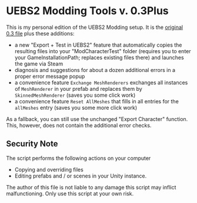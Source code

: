 # UEBS2 Modding Tools v. 0.3Plus

This is my personal edition of the UEBS2 Modding setup. It is the [original 0.3 file](https://steamcommunity.com/workshop/discussions/18446744073709551615/3833172420306495031/?appid=1468720) plus these additions:
* a new "Export + Test in UEBS2" feature that automatically copies the resulting files into your "ModCharacterTest" folder (requires you to enter your GameInstallationPath; replaces existing files there) and launches the game via Steam
* diagnosis and suggestions for about a dozen additional errors in a proper error message popup
* a convenience feature `Exchange MeshRenderers` exchanges all instances of `MeshRenderer` in your prefab and replaces them by `SkinnedMeshRenderer` (saves you some click work)
* a convenience feature `Reset AllMeshes` that fills in all entries for the `allMeshes` entry (saves you some more click work)

As a fallback, you can still use the unchanged "Export Character" function. This, however, does not contain the additional error checks.

## Security Note

The script performs the following actions on your computer
* Copying and overriding files
* Editing prefabs and / or scenes in your Unity instance.

The author of this file is not liable to any damage this script may inflict malfunctioning. Only use this script at your own risk.
